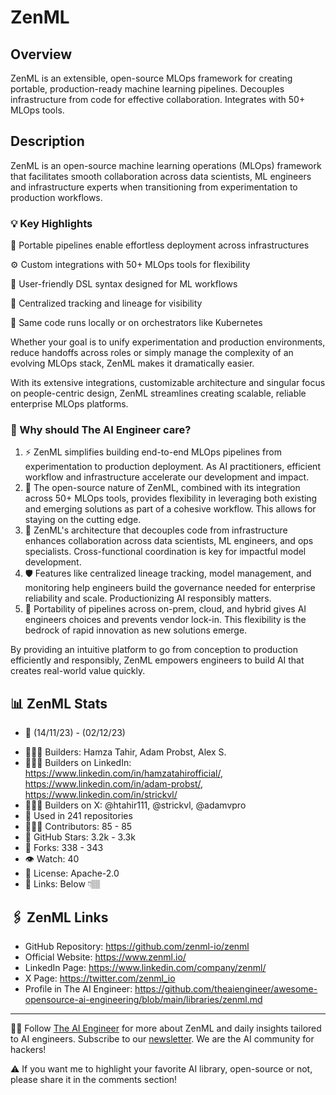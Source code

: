 # ZenML

## Overview
ZenML is an extensible, open-source MLOps framework for creating portable, production-ready machine learning pipelines. Decouples infrastructure from code for effective collaboration. Integrates with 50+ MLOps tools.

## Description
ZenML is an open-source machine learning operations (MLOps) framework that facilitates smooth collaboration across data scientists, ML engineers and infrastructure experts when transitioning from experimentation to production workflows.

### 💡 Key Highlights
🎯 Portable pipelines enable effortless deployment across infrastructures

⚙️ Custom integrations with 50+ MLOps tools for flexibility

📝 User-friendly DSL syntax designed for ML workflows

🎥 Centralized tracking and lineage for visibility

🚝 Same code runs locally or on orchestrators like Kubernetes



Whether your goal is to unify experimentation and production environments, reduce handoffs across roles or simply manage the complexity of an evolving MLOps stack, ZenML makes it dramatically easier.

With its extensive integrations, customizable architecture and singular focus on people-centric design, ZenML streamlines creating scalable, reliable enterprise MLOps platforms.

### 🤔 Why should The AI Engineer care?

1. ⚡️ ZenML simplifies building end-to-end MLOps pipelines from experimentation to production deployment. As AI practitioners, efficient workflow and infrastructure accelerate our development and impact.
2. 🤝 The open-source nature of ZenML, combined with its integration across 50+ MLOps tools, provides flexibility in leveraging both existing and emerging solutions as part of a cohesive workflow. This allows for staying on the cutting edge.
3. 👥 ZenML's architecture that decouples code from infrastructure enhances collaboration across data scientists, ML engineers, and ops specialists. Cross-functional coordination is key for impactful model development.
4. 🛡️ Features like centralized lineage tracking, model management, and monitoring help engineers build the governance needed for enterprise reliability and scale. Productionizing AI responsibly matters.
5. 🚚 Portability of pipelines across on-prem, cloud, and hybrid gives AI engineers choices and prevents vendor lock-in. This flexibility is the bedrock of rapid innovation as new solutions emerge.

By providing an intuitive platform to go from conception to production efficiently and responsibly, ZenML empowers engineers to build AI that creates real-world value quickly.


## 📊 ZenML Stats
- 📅 (14/11/23) - (02/12/23)
* 👷🏽‍♀️ Builders: Hamza Tahir, Adam Probst, Alex S.
* 👩🏽‍💼 Builders on LinkedIn: https://www.linkedin.com/in/hamzatahirofficial/, https://www.linkedin.com/in/adam-probst/, https://www.linkedin.com/in/strickvl/
* 👩🏽‍🏭 Builders on X: @htahir111, @strickvl, @adamvpro
* 💾 Used in 241 repositories
* 👩🏽‍💻 Contributors: 85 - 85
* 💫 GitHub Stars: 3.2k - 3.3k
* 🍴 Forks: 338 - 343
* 👁️ Watch: 40
* 🪪 License: Apache-2.0
* 🔗 Links: Below 👇🏽

## 🖇️ ZenML Links
* GitHub Repository: https://github.com/zenml-io/zenml
* Official Website: https://www.zenml.io/
* LinkedIn Page: https://www.linkedin.com/company/zenml/
* X Page: https://twitter.com/zenml_io
* Profile in The AI Engineer: https://github.com/theaiengineer/awesome-opensource-ai-engineering/blob/main/libraries/zenml.md

---
🧙🏽 Follow [The AI Engineer](https://www.linkedin.com/company/theaiengineer/) for more about ZenML and daily insights tailored to AI engineers. Subscribe to our [newsletter](http://theaiengineerco.substack.com). We are the AI community for hackers!

⚠️ If you want me to highlight your favorite AI library, open-source or not, please share it in the comments section!